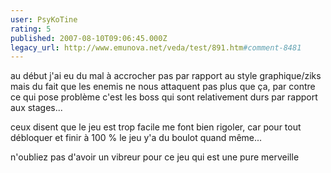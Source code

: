 ```yaml
---
user: PsyKoTine
rating: 5
published: 2007-08-10T09:06:45.000Z
legacy_url: http://www.emunova.net/veda/test/891.htm#comment-8481
---
```

au début j'ai eu du mal à accrocher pas par rapport au style graphique/ziks mais du fait que les enemis ne nous attaquent pas plus que ça, par contre ce qui pose problème c'est les boss qui sont relativement durs par rapport aux stages...

ceux disent que le jeu est trop facile me font bien rigoler, car pour tout débloquer et finir à 100 % le jeu y'a du boulot quand même...

n'oubliez pas d'avoir un vibreur pour ce jeu qui est une pure merveille